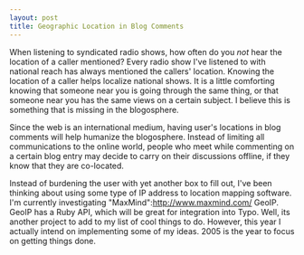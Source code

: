 ```yaml
--- 
layout: post
title: Geographic Location in Blog Comments
---
```

When listening to syndicated radio shows, how often do you *_not_* hear the location of a caller mentioned? Every radio show I've listened to with national reach has always mentioned the callers' location.  Knowing the location of a caller helps localize national shows.  It is a little comforting knowing that someone near you is going through the same thing, or that someone near you has the same views on a certain subject.  I believe this is something that is missing in the blogosphere. 
 
Since the web is an international medium, having user's locations in blog comments will help humanize the blogosphere.  Instead of limiting all communications to the online world, people who meet while commenting on a certain blog entry may decide to carry on their discussions offline,  if they know that they are co-located. 
 
Instead of burdening the user with yet another box to fill out, I've been thinking about using some type of IP address to location mapping software.  I'm currently investigating "MaxMind":http://www.maxmind.com/ GeoIP.  GeoIP has a Ruby API, which will be great for integration into Typo.  Well, its another project to add to my list of cool things to do.  However, this year I actually intend on implementing some of my ideas.  2005 is the year to focus on getting things done.
